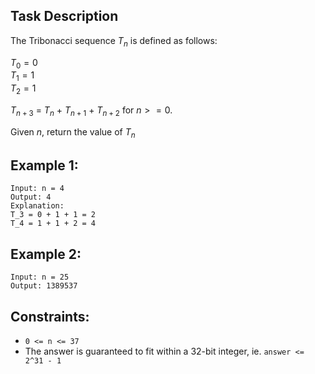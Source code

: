 ## Task Description

The Tribonacci sequence $T_n$ is defined as follows: 

$T_0 = 0$  
$T_1 = 1$  
$T_2 = 1$
  
$T_{n+3}$ = $T_n$ + $T_{n+1}$ + $T_{n+2}$ for $n >= 0$.

Given $n$, return the value of $T_n$

 

## Example 1:
```
Input: n = 4
Output: 4
Explanation:
T_3 = 0 + 1 + 1 = 2
T_4 = 1 + 1 + 2 = 4
```

## Example 2:

```
Input: n = 25
Output: 1389537
 ```

## Constraints:

- ```0 <= n <= 37```  
- The answer is guaranteed to fit within a 32-bit integer, ie. ```answer <= 2^31 - 1```